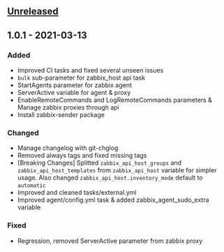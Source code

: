 <a name="unreleased"></a>
## [Unreleased]


<a name="1.0.1"></a>
## 1.0.1 - 2021-03-13
### Added
- Improved CI tasks and fixed several unseen issues
- `bulk` sub-parameter for zabbix_host api task
- StartAgents parameter for zabbix agent
- ServerActive variable for agent & proxy
- EnableRemoteCommands and LogRemoteCommands parameters & Manage zabbix proxies through api
- Install zabbix-sender package

### Changed
- Manage changelog with git-chglog
- Removed always tags and fixed missing tags
- [Breaking Changes] Splitted `zabbix_api_host_groups` and `zabbix_api_host_templates` from `zabbix_api_host` variable for simpler usage. Also changed `zabbix_api_host.inventory_mode` default to `automatic`
- Improved and cleaned tasks/external.yml
- Improved agent/config.yml task & added zabbix_agent_sudo_extra variable

### Fixed
- Regression, removed ServerActive parameter from zabbix proxy


[Unreleased]: https://git.tools01.noxinmortus.fr/sysadmins/ansible/role-zabbix/compare/1.0.1...HEAD
